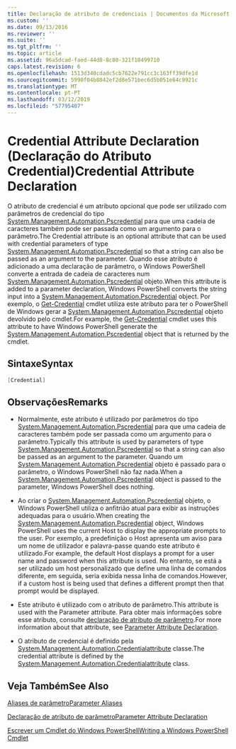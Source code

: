 ```yaml
---
title: Declaração de atributo de credenciais | Documentos da Microsoft
ms.custom: ''
ms.date: 09/13/2016
ms.reviewer: ''
ms.suite: ''
ms.tgt_pltfrm: ''
ms.topic: article
ms.assetid: 96a5dcad-faed-44d8-8c80-321f10499710
caps.latest.revision: 6
ms.openlocfilehash: 1513d340cdadc5cb7622e791cc3c163ff39dfe1d
ms.sourcegitcommit: 5990f04b8042ef2d8e571bec6d5b051e64c9921c
ms.translationtype: MT
ms.contentlocale: pt-PT
ms.lasthandoff: 03/12/2019
ms.locfileid: "57795407"
---
```

# <a name="credential-attribute-declaration"></a><span data-ttu-id="dc5d3-102">Credential Attribute Declaration (Declaração do Atributo Credential)</span><span class="sxs-lookup"><span data-stu-id="dc5d3-102">Credential Attribute Declaration</span></span>

<span data-ttu-id="dc5d3-103">O atributo de credencial é um atributo opcional que pode ser utilizado com parâmetros de credencial do tipo [System.Management.Automation.Pscredential](/dotnet/api/System.Management.Automation.PSCredential) para que uma cadeia de caracteres também pode ser passada como um argumento para o parâmetro.</span><span class="sxs-lookup"><span data-stu-id="dc5d3-103">The Credential attribute is an optional attribute that can be used with credential parameters of type [System.Management.Automation.Pscredential](/dotnet/api/System.Management.Automation.PSCredential) so that a string can also be passed as an argument to the parameter.</span></span> <span data-ttu-id="dc5d3-104">Quando esse atributo é adicionado a uma declaração de parâmetro, o Windows PowerShell converte a entrada de cadeia de caracteres num [System.Management.Automation.Pscredential](/dotnet/api/System.Management.Automation.PSCredential) objeto.</span><span class="sxs-lookup"><span data-stu-id="dc5d3-104">When this attribute is added to a parameter declaration, Windows PowerShell converts the string input into a [System.Management.Automation.Pscredential](/dotnet/api/System.Management.Automation.PSCredential) object.</span></span> <span data-ttu-id="dc5d3-105">Por exemplo, o [Get-Credential](/powershell/module/Microsoft.PowerShell.Security/Get-Credential) cmdlet utiliza este atributo para ter o PowerShell de Windows gerar a [System.Management.Automation.Pscredential](/dotnet/api/System.Management.Automation.PSCredential) objeto devolvido pelo cmdlet.</span><span class="sxs-lookup"><span data-stu-id="dc5d3-105">For example, the [Get-Credential](/powershell/module/Microsoft.PowerShell.Security/Get-Credential) cmdlet uses this attribute to have Windows PowerShell generate the [System.Management.Automation.Pscredential](/dotnet/api/System.Management.Automation.PSCredential) object that is returned by the cmdlet.</span></span>

## <a name="syntax"></a><span data-ttu-id="dc5d3-106">Sintaxe</span><span class="sxs-lookup"><span data-stu-id="dc5d3-106">Syntax</span></span>

```csharp
[Credential]
```

## <a name="remarks"></a><span data-ttu-id="dc5d3-107">Observações</span><span class="sxs-lookup"><span data-stu-id="dc5d3-107">Remarks</span></span>

- <span data-ttu-id="dc5d3-108">Normalmente, este atributo é utilizado por parâmetros do tipo [System.Management.Automation.Pscredential](/dotnet/api/System.Management.Automation.PSCredential) para que uma cadeia de caracteres também pode ser passada como um argumento para o parâmetro.</span><span class="sxs-lookup"><span data-stu-id="dc5d3-108">Typically this attribute is used by parameters of type [System.Management.Automation.Pscredential](/dotnet/api/System.Management.Automation.PSCredential) so that a string can also be passed as an argument to the parameter.</span></span> <span data-ttu-id="dc5d3-109">Quando um [System.Management.Automation.Pscredential](/dotnet/api/System.Management.Automation.PSCredential) objeto é passado para o parâmetro, o Windows PowerShell não faz nada.</span><span class="sxs-lookup"><span data-stu-id="dc5d3-109">When a [System.Management.Automation.Pscredential](/dotnet/api/System.Management.Automation.PSCredential) object is passed to the parameter, Windows PowerShell does nothing.</span></span>

- <span data-ttu-id="dc5d3-110">Ao criar o [System.Management.Automation.Pscredential](/dotnet/api/System.Management.Automation.PSCredential) objeto, o Windows PowerShell utiliza o anfitrião atual para exibir as instruções adequadas para o usuário.</span><span class="sxs-lookup"><span data-stu-id="dc5d3-110">When creating the [System.Management.Automation.Pscredential](/dotnet/api/System.Management.Automation.PSCredential) object, Windows PowerShell uses the current Host to display the appropriate prompts to the user.</span></span> <span data-ttu-id="dc5d3-111">Por exemplo, a predefinição o Host apresenta um aviso para um nome de utilizador e palavra-passe quando este atributo é utilizado.</span><span class="sxs-lookup"><span data-stu-id="dc5d3-111">For example, the default Host displays a prompt for a user name and password when this attribute is used.</span></span> <span data-ttu-id="dc5d3-112">No entanto, se está a ser utilizado um host personalizado que define uma linha de comandos diferente, em seguida, seria exibida nessa linha de comandos.</span><span class="sxs-lookup"><span data-stu-id="dc5d3-112">However, if a custom host is being used that defines a different prompt then that prompt would be displayed.</span></span>

- <span data-ttu-id="dc5d3-113">Este atributo é utilizado com o atributo de parâmetro.</span><span class="sxs-lookup"><span data-stu-id="dc5d3-113">This attribute is used with the Parameter attribute.</span></span> <span data-ttu-id="dc5d3-114">Para obter mais informações sobre esse atributo, consulte [declaração de atributo de parâmetro](./parameter-attribute-declaration.md).</span><span class="sxs-lookup"><span data-stu-id="dc5d3-114">For more information about that attribute, see [Parameter Attribute Declaration](./parameter-attribute-declaration.md).</span></span>

- <span data-ttu-id="dc5d3-115">O atributo de credencial é definido pela [System.Management.Automation.Credentialattribute](/dotnet/api/System.Management.Automation.CredentialAttribute) classe.</span><span class="sxs-lookup"><span data-stu-id="dc5d3-115">The credential attribute is defined by the [System.Management.Automation.Credentialattribute](/dotnet/api/System.Management.Automation.CredentialAttribute) class.</span></span>

## <a name="see-also"></a><span data-ttu-id="dc5d3-116">Veja Também</span><span class="sxs-lookup"><span data-stu-id="dc5d3-116">See Also</span></span>

[<span data-ttu-id="dc5d3-117">Aliases de parâmetro</span><span class="sxs-lookup"><span data-stu-id="dc5d3-117">Parameter Aliases</span></span>](./parameter-aliases.md)

[<span data-ttu-id="dc5d3-118">Declaração de atributo de parâmetro</span><span class="sxs-lookup"><span data-stu-id="dc5d3-118">Parameter Attribute Declaration</span></span>](./parameter-attribute-declaration.md)

[<span data-ttu-id="dc5d3-119">Escrever um Cmdlet do Windows PowerShell</span><span class="sxs-lookup"><span data-stu-id="dc5d3-119">Writing a Windows PowerShell Cmdlet</span></span>](./writing-a-windows-powershell-cmdlet.md)
